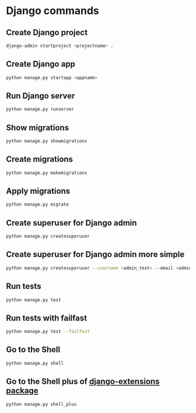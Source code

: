 # Django commands

## Create Django project

```sh
django-admin startproject <projectname> .
```

## Create Django app

```sh
python manage.py startapp <appname>
```

## Run Django server

```sh
python manage.py runserver
```

## Show migrations

```sh
python manage.py showmigrations
```

## Create migrations

```sh
python manage.py makemigrations
```

## Apply migrations

```sh
python manage.py migrate
```

## Create superuser for Django admin

```sh
python manage.py createsuperuser
```

## Create superuser for Django admin more simple

```sh
python manage.py createsuperuser --username <admin_test> --email <admin_test@mail.com>
```

## Run tests

```sh
python manage.py test
```

## Run tests with failfast

```sh
python manage.py test --failfast
```

## Go to the Shell

```sh
python manage.py shell
```

## Go to the Shell plus of [django-extensions package](https://github.com/django-extensions/django-extensions)

```sh
python manage.py shell_plus
```